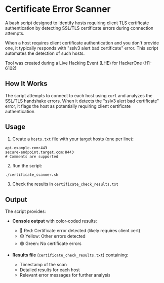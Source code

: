 # Certificate Error Scanner

A bash script designed to identify hosts requiring client TLS certificate authentication by detecting SSL/TLS certificate errors during connection attempts.

When a host requires client certificate authentication and you don't provide one, it typically responds with "sslv3 alert bad certificate" error. This script automates the detection of such hosts.

Tool was created during a Live Hacking Event (LHE) for HackerOne (H1-6102)

## How It Works

The script attempts to connect to each host using `curl` and analyzes the SSL/TLS handshake errors. When it detects the "sslv3 alert bad certificate" error, it flags the host as potentially requiring client certificate authentication.

## Usage

1. Create a `hosts.txt` file with your target hosts (one per line):

```
api.example.com:443
secure-endpoint.target.com:8443
# Comments are supported
```

2. Run the script:
```bash
./certificate_scanner.sh
```

3. Check the results in `certificate_check_results.txt`

## Output

The script provides:
- **Console output** with color-coded results:
  - 🔴 Red: Certificate error detected (likely requires client cert)
  - 🟡 Yellow: Other errors detected
  - 🟢 Green: No certificate errors
  
- **Results file** (`certificate_check_results.txt`) containing:
  - Timestamp of the scan
  - Detailed results for each host
  - Relevant error messages for further analysis


